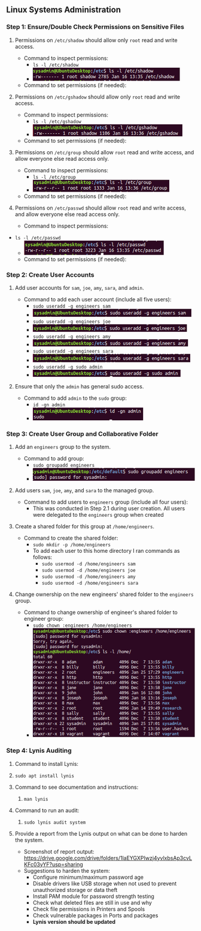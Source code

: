 ## Linux Systems Administration

### Step 1: Ensure/Double Check Permissions on Sensitive Files

1. Permissions on `/etc/shadow` should allow only `root` read and write access.

    - Command to inspect permissions: 
      - `ls -l /etc/shadow`
      - ![image-20210125170546094](Images/image-20210125170546094.png)
    - Command to set permissions (if needed):

2. Permissions on `/etc/gshadow` should allow only `root` read and write access.

    - Command to inspect permissions:
      - `ls -l /etc/gshadow`
      - ![image-20210125170611535](Images/image-20210125170611535.png)
    - Command to set permissions (if needed):

3. Permissions on `/etc/group` should allow `root` read and write access, and allow everyone else read access only.

    - Command to inspect permissions:
      - `ls -l /etc/group`
      - ![image-20210125170628443](Images/image-20210125170628443.png)
    - Command to set permissions (if needed):

4. Permissions on `/etc/passwd` should allow `root` read and write access, and allow everyone else read access only.

    - Command to inspect permissions:
  - `ls -l /etc/passwd`
      - ![image-20210125170640658](Images/image-20210125170640658.png)
    - Command to set permissions (if needed):

### Step 2: Create User Accounts

1. Add user accounts for `sam`, `joe`, `amy`, `sara`, and `admin`.

    - Command to add each user account (include all five users):
      - `sudo useradd -g engineers sam`
      - ![image-20210125171537947](Images/image-20210125171537947.png)
      - `sudo useradd -g engineers joe`
      - ![image-20210125171547452](Images/image-20210125171547452.png)
      - `sudo useradd -g engineers amy`
      - ![image-20210125171558413](Images/image-20210125171558413.png)
      - `sudo useradd -g engineers sara`
      - ![image-20210125171608909](Images/image-20210125171608909.png)
      - `sudo useradd -g sudo admin`
      - ![image-20210125171618847](Images/image-20210125171618847.png)

2. Ensure that only the `admin` has general sudo access.

    - Command to add `admin` to the `sudo` group:
      - `id -gn admin`
      - ![image-20210125171912364](Images/image-20210125171912364.png)

### Step 3: Create User Group and Collaborative Folder

1. Add an `engineers` group to the system.

    - Command to add group:
      - `sudo groupadd engineers`
      - ![image-20210125171952886](Images/image-20210125171952886.png)

2. Add users `sam`, `joe`, `amy`, and `sara` to the managed group.

    - Command to add users to `engineers` group (include all four users):
      - This was conducted in Step 2.1 during user creation. All users were delegated to the `engineers` group when created

3. Create a shared folder for this group at `/home/engineers`.

    - Command to create the shared folder:
      - `sudo mkdir -p /home/engineers`
      - To add each user to this home directory I ran commands as follows:
        - `sudo usermod -d /home/engineers sam`
        - `sudo usermod -d /home/engineers joe`
        - `sudo usermod -d /home/engineers amy`
        - `sudo usermod -d /home/engineers sara`

4. Change ownership on the new engineers' shared folder to the `engineers` group.

    - Command to change ownership of engineer's shared folder to engineer group:
      - `sudo chown :engineers /home/engineers`
      - ![image-20210125174836557](Images/image-20210125174836557.png)

### Step 4: Lynis Auditing

1. Command to install Lynis:
1. `sudo apt install lynis`
2. Command to see documentation and instructions:
    1. `man lynis`
3. Command to run an audit:
    1. `sudo lynis audit system`
4. Provide a report from the Lynis output on what can be done to harden the system.

    - Screenshot of report output: https://drive.google.com/drive/folders/1laEYGXPIwzj4yvlxbsAp3cvLKFc03yYF?usp=sharing
    - Suggestions to harden the system:
      - Configure minimum/maximum password age
      - Disable drivers like USB storage when not used to prevent unauthorized storage or data theft
      - Install PAM module for password strength testing
      - Check what deleted files are still in use and why
      - Check file permissions in Printers and Spools
      - Check vulnerable packages in Ports and packages
      - **Lynis version should be updated**


